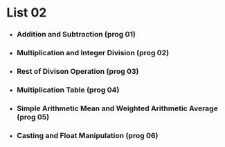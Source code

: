 # List 02

- ### Addition and Subtraction (prog 01)
- ### Multiplication and Integer Division (prog 02)
- ### Rest of Divison Operation (prog 03)
- ### Multiplication Table (prog 04)
- ### Simple Arithmetic Mean and Weighted Arithmetic Average (prog 05)
- ### Casting and Float Manipulation (prog 06)
 
